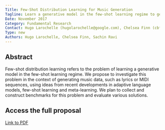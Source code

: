 ```yaml
---
Title: Few-Shot Distribution Learning for Music Generation
Tagline: Learn a generative model in the few-shot learning regime to generate MIDI sequences or lyrics.
Date: November 2017
Category: Fundamental Research
Contact: Hugo Larochelle (hugolarochelle@google.com), Chelsea Finn (cbfinn@eecs.berkeley.edu), Sachin Ravi (sachinr@princeton.edu)
Type: new
Authors: Hugo Larochelle, Chelsea Finn, Sachin Ravi
---
```


## Abstract

Few-shot distribution learning refers to the problem of learning a generative model
in the few-shot learning regime. We propose to investigate this problem in the
context of generating music data, such as lyrics or MIDI sequences, using ideas
from recent developments in adaptive language models, few-shot learning and
meta-learning. We plan to collect and construct benchmarks for this problem and
evaluate various solutions.

## Access the full proposal

[Link to PDF](/pdf/larochelle-few-shot-distribution-learning.pdf)